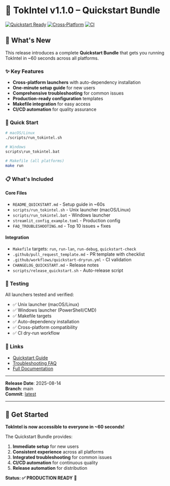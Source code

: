 # 🚀 TokIntel v1.1.0 – Quickstart Bundle

[![Quickstart Ready](https://img.shields.io/badge/Quickstart-Ready-brightgreen)](README_QUICKSTART.md)
[![Cross‑Platform](https://img.shields.io/badge/Launchers-macOS%2FLinux%2FWindows-blue)](README_QUICKSTART.md)
[![CI](https://github.com/papemat/TokIntel/actions/workflows/ci.yml/badge.svg)](https://github.com/papemat/TokIntel/actions/workflows/ci.yml)

## 🎯 What's New

This release introduces a complete **Quickstart Bundle** that gets you running TokIntel in ~60 seconds across all platforms.

### ✨ Key Features

- **Cross-platform launchers** with auto-dependency installation
- **One-minute setup guide** for new users
- **Comprehensive troubleshooting** for common issues
- **Production-ready configuration** templates
- **Makefile integration** for easy access
- **CI/CD automation** for quality assurance

### 🎯 Quick Start

```bash
# macOS/Linux
./scripts/run_tokintel.sh

# Windows
scripts\run_tokintel.bat

# Makefile (all platforms)
make run
```

### 📋 What's Included

#### Core Files
- `README_QUICKSTART.md` - Setup guide in ~60s
- `scripts/run_tokintel.sh` - Unix launcher (macOS/Linux)
- `scripts/run_tokintel.bat` - Windows launcher
- `streamlit_config_example.toml` - Production config
- `FAQ_TROUBLESHOOTING.md` - Top 10 issues + fixes

#### Integration
- `Makefile` targets: `run`, `run-lan`, `run-debug`, `quickstart-check`
- `.github/pull_request_template.md` - PR template with checklist
- `.github/workflows/quickstart-dryrun.yml` - CI validation
- `CHANGELOG_QUICKSTART.md` - Release notes
- `scripts/release_quickstart.sh` - Auto-release script

### 🧪 Testing

All launchers tested and verified:
- ✅ Unix launcher (macOS/Linux)
- ✅ Windows launcher (PowerShell/CMD)
- ✅ Makefile targets
- ✅ Auto-dependency installation
- ✅ Cross-platform compatibility
- ✅ CI dry-run workflow

### 🔗 Links

- [Quickstart Guide](README_QUICKSTART.md)
- [Troubleshooting FAQ](FAQ_TROUBLESHOOTING.md)
- [Full Documentation](README.md)

---

**Release Date**: 2025-08-14  
**Branch**: main  
**Commit**: [latest](https://github.com/papemat/TokIntel/commit/main)

---

## 🎉 Get Started

**TokIntel is now accessible to everyone in ~60 seconds!**

The Quickstart Bundle provides:
1. **Immediate setup** for new users
2. **Consistent experience** across all platforms
3. **Integrated troubleshooting** for common issues
4. **CI/CD automation** for continuous quality
5. **Release automation** for distribution

**Status: ✅ PRODUCTION READY** 🚀
